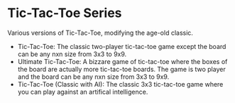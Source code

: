 # Tic-Tac-Toe Series
Various versions of Tic-Tac-Toe, modifying the age-old classic.
  - Tic-Tac-Toe: The classic two-player tic-tac-toe game except the board can be any nxn size from 3x3 to 9x9.
  - Ultimate Tic-Tac-Toe: A bizzare game of tic-tac-toe where the boxes of the board are actually more tic-tac-toe boards. The game is two player and the board can be any nxn size from 3x3 to 9x9.
  - Tic-Tac-Toe (Classic with AI): The classic 3x3 tic-tac-toe game where you can play against an artifical intelligence.
